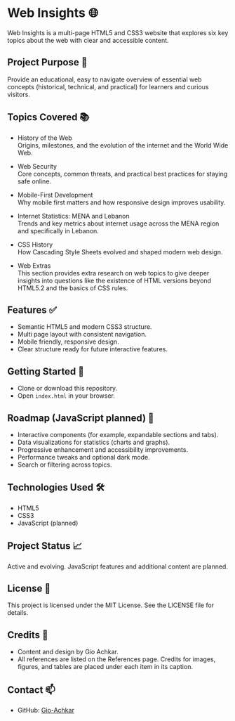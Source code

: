 # Web Insights 🌐

Web Insights is a multi-page HTML5 and CSS3 website that explores six key topics about the web with clear and accessible content.

## Project Purpose 🎯

Provide an educational, easy to navigate overview of essential web concepts (historical, technical, and practical) for learners and curious visitors.

## Topics Covered 📚

- History of the Web  
  Origins, milestones, and the evolution of the internet and the World Wide Web.

- Web Security  
  Core concepts, common threats, and practical best practices for staying safe online.

- Mobile-First Development  
  Why mobile first matters and how responsive design improves usability.
  
- Internet Statistics: MENA and Lebanon  
  Trends and key metrics about internet usage across the MENA region and specifically in Lebanon.

- CSS History  
  How Cascading Style Sheets evolved and shaped modern web design.

- Web Extras  
  This section provides extra research on web topics to give deeper insights into questions like the existence of HTML versions beyond HTML5.2 and the basics of CSS rules.

## Features ✅

- Semantic HTML5 and modern CSS3 structure.
- Multi page layout with consistent navigation.
- Mobile friendly, responsive design.
- Clear structure ready for future interactive features.

## Getting Started 🚀

- Clone or download this repository.
- Open `index.html` in your browser.

## Roadmap (JavaScript planned) 🧭

- Interactive components (for example, expandable sections and tabs).
- Data visualizations for statistics (charts and graphs).
- Progressive enhancement and accessibility improvements.
- Performance tweaks and optional dark mode.
- Search or filtering across topics.

## Technologies Used 🛠️

- HTML5
- CSS3
- JavaScript (planned)

## Project Status 📈

Active and evolving. JavaScript features and additional content are planned.

## License 📝

This project is licensed under the MIT License. See the LICENSE file for details.

## Credits 🙏

- Content and design by Gio Achkar.
- All references are listed on the References page. Credits for images, figures, and tables are placed under each item in its caption.

## Contact 📫

- GitHub: [Gio-Achkar](https://github.com/Gio-Achkar)
